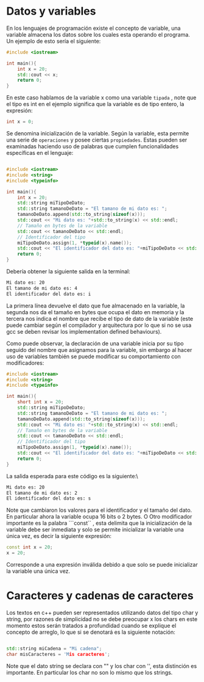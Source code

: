 # Datos y variables

En los lenguajes de programación existe el concepto de variable, una variable
almacena los datos sobre los cuales esta operando el programa. Un ejemplo de esto
sería el siguiente:

```cpp
#include <iostream>

int main(){
	int x = 20;
	std::cout << x;
	return 0;
}

```

En este caso hablamos de la variable x como una variable ```tipada``` , note que el tipo es int en el ejemplo significa que la variable es de tipo entero, la expresión:
```cpp
int x = 0;
```
Se denomina inicialización de la variable.
Según la variable, esta permite una serie de ```operaciones``` y posee ciertas ```propiedades```.
Estas pueden ser examinadas haciendo uso de palabras que cumplen funcionalidades específicas en
el lenguaje:

```cpp

#include <iostream>
#include <string>
#include <typeinfo>

int main(){
	int x = 20;
	std::string miTipoDeDato;
	std::string tamanoDeDato = "El tamano de mi dato es: ";
	tamanoDeDato.append(std::to_string(sizeof(x)));
	std::cout << "Mi dato es: "+std::to_string(x) << std::endl;
	// Tamaño en bytes de la variable
	std::cout << tamanoDeDato << std::endl;
	// Identificador del tipo
	miTipoDeDato.assign(1, *typeid(x).name());
	std::cout << "El identificador del dato es: "+miTipoDeDato << std::endl;
	return 0;
}

```
Debería obtener la siguiente salida en la terminal:

```bash
Mi dato es: 20
El tamano de mi dato es: 4
El identificador del dato es: i
```
La primera línea devuelve el dato que fue almacenado en la variable,
la segunda nos da el tamaño en bytes que ocupa el dato en memoria y
la tercera nos indica el nombre que recibe el tipo de dato de la variable
(este puede cambiar según el compilador y arquitectura por lo que si no se
usa gcc se deben revisar los implementation defined behaviours).

Como puede observar, la declaración de una variable inicia por su tipo seguido
del nombre que asignamos para la variable, sin embargo al hacer uso de variables
también se puede modificar su comportamiento con modificadores:

```cpp
#include <iostream>
#include <string>
#include <typeinfo>

int main(){
	short int x = 20;
	std::string miTipoDeDato;
	std::string tamanoDeDato = "El tamano de mi dato es: ";
	tamanoDeDato.append(std::to_string(sizeof(x)));
	std::cout << "Mi dato es: "+std::to_string(x) << std::endl;
	// Tamaño en bytes de la variable
	std::cout << tamanoDeDato << std::endl;
	// Identificador del tipo
	miTipoDeDato.assign(1, *typeid(x).name());
	std::cout << "El identificador del dato es: "+miTipoDeDato << std::endl;
	return 0;
}
```
La salida esperada para este código es la siguiente:\

```bash
Mi dato es: 20
El tamano de mi dato es: 2
El identificador del dato es: s
```
Note que cambiaron los valores para el identificador y el tamaño del dato.
En particular ahora la variable ocupa 16 bits o 2 bytes. O
Otro modificador importante es la palabra ```const`` , esta delimita que la inicialización
de la variable debe ser inmediata y solo se permite inicializar la variable
una única vez, es decir la siguiente expresión:

```cpp
const int x = 20;
x = 20;
```
Corresponde a una expresión inválida debido a que solo se puede inicializar la
variable una única vez.

# Caracteres y cadenas de caracteres

Los textos en c++ pueden ser representados utilizando datos del tipo
char y string, por razones de simplicidad no se debe preocupar x los chars
en este momento estos serán tratados a profundidad cuando se explique el
concepto de arreglo, lo que si se denotará es la siguiente notación:


```cpp

std::string miCadena = "Mi cadena";
char misCaracteres = 'Mis caracteres';
```
Note que el dato string se declara con "" y los char con '', esta distinción es
importante. En particular los char no son lo mismo que los strings.
